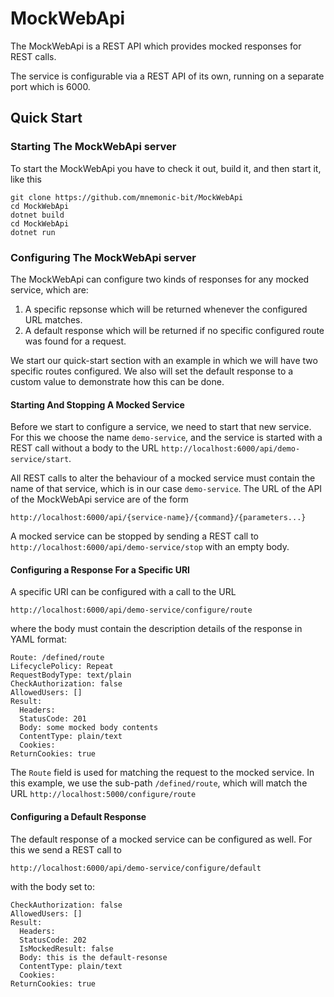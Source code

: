 # MockWebApi

The MockWebApi is a REST API which provides mocked responses for REST calls.

The service is configurable via a REST API of its own, running on a separate
port which is 6000.


## Quick Start

### Starting The MockWebApi server

To start the MockWebApi you have to check it out, build it, and then start it,
like this

```
git clone https://github.com/mnemonic-bit/MockWebApi
cd MockWebApi
dotnet build
cd MockWebApi
dotnet run
```

### Configuring The MockWebApi server

The MockWebApi can configure two kinds of responses for any mocked service,
which are:

1. A specific repsonse which will be returned whenever the configured URL matches.
2. A default response which will be returned if no specific configured route was found for a request.

We start our quick-start section with an example in which we will have two specific
routes configured. We also will set the default response to a custom value to
demonstrate how this can be done.

#### Starting And Stopping A Mocked Service

Before we start to configure a service, we need to start that new service. For
this we choose the name `demo-service`, and the service is started with a REST
call without a body to the URL `http://localhost:6000/api/demo-service/start`.

All REST calls to alter the behaviour of a mocked service must contain the name
of that service, which is in our case `demo-service`. The URL of the API of
the MockWebApi service are of the form

```
http://localhost:6000/api/{service-name}/{command}/{parameters...}
```

A mocked service can be stopped by sending a REST call to
`http://localhost:6000/api/demo-service/stop` with an empty body.

#### Configuring a Response For a Specific URI

A specific URI can be configured with a call to the URL

```
http://localhost:6000/api/demo-service/configure/route
```

where the body must contain the description details of the response in YAML format:

```
Route: /defined/route
LifecyclePolicy: Repeat
RequestBodyType: text/plain
CheckAuthorization: false
AllowedUsers: []
Result:
  Headers: 
  StatusCode: 201
  Body: some mocked body contents
  ContentType: plain/text
  Cookies: 
ReturnCookies: true
```

The `Route` field is used for matching the request to the mocked service. In this
example, we use the sub-path `/defined/route`, which will match the URL
`http://localhost:5000/configure/route`

#### Configuring a Default Response

The default response of a mocked service can be configured as well. For this
we send a REST call to

```
http://localhost:6000/api/demo-service/configure/default
```

with the body set to:

```
CheckAuthorization: false
AllowedUsers: []
Result:
  Headers: 
  StatusCode: 202
  IsMockedResult: false
  Body: this is the default-resonse
  ContentType: plain/text
  Cookies: 
ReturnCookies: true
```

